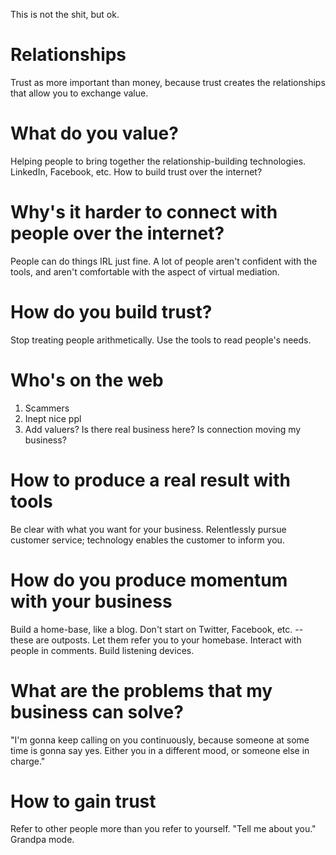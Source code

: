 This is not the shit, but ok. 

# Relationships
Trust as more important than money, because trust creates the relationships that allow you to exchange value. 

# What do you value?
Helping people to bring together the relationship-building technologies. LinkedIn, Facebook, etc. How to build trust over the internet?

# Why's it harder to connect with people over the internet?
People can do things IRL just fine. A lot of people aren't confident with the tools, and aren't comfortable with the aspect of virtual mediation. 

# How do you build trust?
Stop treating people arithmetically. Use the tools to read people's needs. 

# Who's on the web
1. Scammers
2. Inept nice ppl
3. Add valuers?
Is there real business here? Is connection moving my business?

# How to produce a real result with tools
Be clear with what you want for your business. Relentlessly pursue customer service; technology enables the customer to inform you. 

# How do you produce momentum with your business
Build a home-base, like a blog. Don't start on Twitter, Facebook, etc. -- these are outposts. Let them refer you to your homebase. Interact with people in comments. Build listening devices. 

# What are the problems that my business can solve?
"I'm gonna keep calling on you continuously, because someone at some time is gonna say yes. Either you in a different mood, or someone else in charge."

# How to gain trust
Refer to other people more than you refer to yourself. "Tell me about you." Grandpa mode. 
